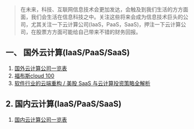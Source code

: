 > 在未来，科技、互联网信息技术会更加发达，会触及到我们生活的方方面面，我们会生活在信息科技之中。关注这些将来会成为信息技术巨头的公司，尤其关注一下云计算公司(IaaS，PaaS，SaaS)，押注一下云计算公司，在股票方方面可能给自己带来不错的财务回报。
## 一、 国外云计算(IaaS/PaaS/SaaS)    
   1. [国外云计算公司一览表](https://docs.google.com/spreadsheets/d/19O-d19_q7WcemVqzKr0qlj89UaTXY_b27gKcpINHCZY/edit?usp=sharing)
   2. [福布斯cloud 100](https://www.forbes.com/cloud100/#6a84985b5f94)
   3. [软件行业的云端重构 / 美股 SaaS 与云计算投资策略全解析](https://mp.weixin.qq.com/s/waSzklJqO7lRgFIaFLUYmQ)

## 2. 国内云计算(IaaS/PaaS/SaaS)    
   1. [国内云计算公司一览表](https://docs.google.com/spreadsheets/d/19O-d19_q7WcemVqzKr0qlj89UaTXY_b27gKcpINHCZY/edit?usp=sharing)
